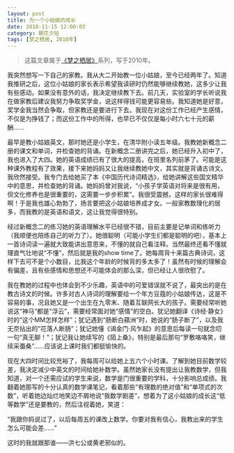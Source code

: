 ```yaml
---
layout: post
title: 为一个小姑娘的成长
date: 2010-11-15 12:00:03
category: 朝花夕拾
tags: [梦之栖居, 2010年]
---
```


> 这篇文章属于[《梦之栖居》](/posts/where-the-dreams-reside/)系列，写于2010年。
	
<!--more-->

我突然想写一下自己的家教。我从大二开始教一位小姑娘，至今已经两年了。知道我推研之后，这位小姑娘的家长表示希望我读研时仍然能够继续教她，这多少让我有些感动。如果没有意外的话，我决定继续教下去。前几天，实验室的学长听说我在做家教后建议我努力争取奖学金，说这样得钱可能更容易些。我知道她是好意，奖学金我当然会争取，但家教还是要进行下去。我现在对这份工作已经产生感情，不仅是为挣钱了；而这份工作中的所得，也早已不仅仅是每小时六七十元的薪酬……

最早是教小姑娘英文，那时她还是小学生，在清华附小读五年级。我教她新概念二册的课文和单词，并检查她的背诵。在新概念二册讲完之后，她已经升入初中了，我也进入了大四。她的英语成绩已有了很大的提高，在班里名列前茅了。可能是这种课外教程有了效果，接下来她妈妈又让我继续教她中文，其实就是背诵古诗文。我欣然接受。我专门去给她买了本《中国历代诗词精选》，给她讲解这些国文精华中的意思，并检查她的背诵。她妈妈曾对我说，“小孩子学英语对将来是很有用，但文化修养也是很重要的，这需要一步步积累”。我很受震撼，这样的家长很难得啊！于是我也雄心勃勃了，扬言要把这小姑娘培养成才女。一般家教数理化的居多，而我教的是英语和语文，这让我觉得很特别。

经过新概念二的练习她的英语理解水平已经很不错，目前主要是记单词和练听力（我顺便也陪练自己的听力了）。她很聪明（可能小学生们都是聪明的吧），基本上一首诗词读一遍就大致能讲出意思来，不懂的就自己看注释。当然最终还看不懂就理直气壮地说“不懂”，然后就是我的show time了。她每周背十来篇古典诗词，这样下去可不是个小数目，比我这个年龄的时候背的多太多了！虽然有时候的理解会有偏差，且有些感情和思想还不可能体会的那么深，但已经让人很欣慰了。

我在教她的过程中也体会到不少乐趣，英语中的可爱错误就不说了，最突出的是在教古诗文的时候。许多对古人诗词的理解要给一个年方豆蔻的小姑娘传达，这是不容易的事，况且她又是一个出生在九零末、随着互联网长大的孩子。需要经常听她说这“神马”都是“浮云”，需要经常面对她“感情”的空白。犹记她翻译《诗经·静女》时的“这个MM怎样怎样”；犹记遇到“肠断白蘋洲”时，她说的“肠子断了”，以及我无奈拈出的“花落人断肠”；犹记她懂《谒金门·风乍起》的意思后每读一句就念叨一句“真无聊！”；犹记我让她续写的《陌上桑》，特别是最后那句“罗敷咯咯笑，继续采蚕桑”……应该说上课时我们都挺愉快的。

现在大四时间比较充裕了，我每周可以给她上五六个小时课。了解到她目前数学较差，我决定减少中英文的时间给她补数学。虽然她家长没有提出让我教数学，但我知道，对一个还需应试的学生来说，数学是门很重要的学科，十分影响总成绩。我翻着她那写的十分认真的数学课笔记，看着那些“有理数的绝对值”和“单项式的次数”，听着她边灿烂地笑边不屑地说“我数学剧差”，想着为了这小姑娘的成长这“低等数学”还是要教的，然后注视着她，笑道：

“我跟你妈说过了，以后每周五的课改上数学。你要对我有信心，我教出来的学生怎么可能会差……”

这时的我就跟那谁——洪七公或黄老邪似的。